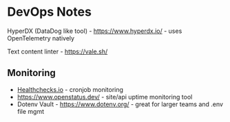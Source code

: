 # DevOps Notes

HyperDX (DataDog like tool) - https://www.hyperdx.io/ - uses OpenTelemetry natively

Text content linter - https://vale.sh/

## Monitoring

- [Healthchecks.io](http://Healthchecks.io) - cronjob monitoring
- https://www.openstatus.dev/ - site/api uptime monitoring tool
- Dotenv Vault - https://www.dotenv.org/ - great for larger teams and .env file mgmt


